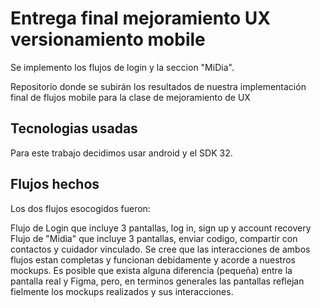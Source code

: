 # Entrega final mejoramiento UX versionamiento mobile
Se implemento los flujos de login y la seccion "MiDia".

Repositorio donde se subirán los resultados de nuestra implementación final de flujos mobile para la clase de mejoramiento de UX

## Tecnologias usadas
Para este trabajo decidimos usar android y el SDK 32.

## Flujos hechos
Los dos flujos esocogidos fueron:

Flujo de Login que incluye 3 pantallas, log in, sign up y account recovery
Flujo de "Midia" que incluye 3 pantallas, enviar codigo, compartir con contactos y cuidador vinculado.
Se cree que las interacciones de ambos flujos estan completas y funcionan debidamente y acorde a nuestros mockups. Es posible que exista alguna diferencia (pequeña) entre la pantalla real y Figma, pero, en terminos generales las pantallas reflejan fielmente los mockups realizados y sus interacciones.
